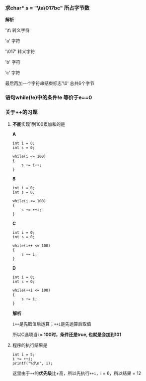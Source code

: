 ### 求char* s = "\ta\017bc" 所占字节数
**解析**

'\t\ 转义字符

'a' 字符

'\017' 转义字符

'b'  字符

'c'  字符

最后再加一个字符串结束标志'\0' 总共6个字节

### 语句while(!e)中的条件!e 等价于e==0


### 关于++的习题
1. **不能**实现1到100累加和的是

    **A**
    ```
    int i = 0;
    int s = 0;

    while(i <= 100)
    {
        s += i++;
    }
    ```

    **B**
    ```
    int i = 0;
    int s = 0;

    while(i <= 100)
    {
        s += ++i;
    }
    ```

    **C**
    ```
    int i = 0;
    int s = 0;

    while(i++ <= 100)
    {
        s += i;
    }
    ```

    **D**
    ```
    int i = 0;
    int s = 0;

    while(++i <= 100)
    {
        s += i;
    }
    ```

    **解析**

    `i++`是先取值后运算；`++i`是先运算后取值

    所以C选项当**i = 100时，条件还是true, 也就是会加到101**

2. 程序的执行结果是

    ```
    int i = 5;
    i += ++i;
    printf("%d\n", i);
    ```

    这里由于`++`的**优先级**比+高，所以先执行`++i`，i = 6，所以结果 = 12